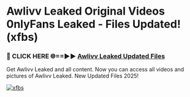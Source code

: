# Awlivv Leaked Original Videos 0nlyFans Leaked - Files Updated! (xfbs)

<h3>🔴 CLICK HERE 🌐==►► <a href="https://tinyurl.com/2m67pmp6" rel="nofollow">Awlivv Leaked Updated Files</a></h3>

Get Awlivv Leaked and all content. Now you can access all videos and pictures of Awlivv Leaked. New Updated Files 2025!

[![xfbs](https://i.imgur.com/H4QAA4z.gif)](https://tinyurl.com/2m67pmp6)